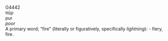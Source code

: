 G4442  
πῦρ  
pur  
*poor*  
A primary word; “fire” (literally or figuratively, specifically
*lightning*): - fiery, fire.  

